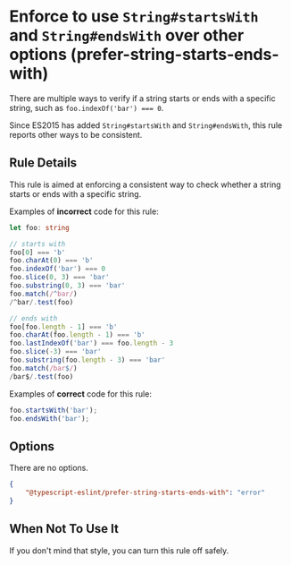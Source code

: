 # Enforce to use `String#startsWith` and `String#endsWith` over other options (prefer-string-starts-ends-with)

There are multiple ways to verify if a string starts or ends with a specific string, such as `foo.indexOf('bar') === 0`.

Since ES2015 has added `String#startsWith` and `String#endsWith`, this rule reports other ways to be consistent.

## Rule Details

This rule is aimed at enforcing a consistent way to check whether a string starts or ends with a specific string.

Examples of **incorrect** code for this rule:

```ts
let foo: string

// starts with
foo[0] === 'b'
foo.charAt(0) === 'b'
foo.indexOf('bar') === 0
foo.slice(0, 3) === 'bar'
foo.substring(0, 3) === 'bar'
foo.match(/^bar/)
/^bar/.test(foo)

// ends with
foo[foo.length - 1] === 'b'
foo.charAt(foo.length - 1) === 'b'
foo.lastIndexOf('bar') === foo.length - 3
foo.slice(-3) === 'bar'
foo.substring(foo.length - 3) === 'bar'
foo.match(/bar$/)
/bar$/.test(foo)
```

Examples of **correct** code for this rule:

```ts
foo.startsWith('bar');
foo.endsWith('bar');
```

## Options

There are no options.

```JSON
{
    "@typescript-eslint/prefer-string-starts-ends-with": "error"
}
```

## When Not To Use It

If you don't mind that style, you can turn this rule off safely.

